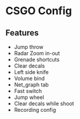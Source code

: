 # CSGO Config

## Features
* Jump throw
* Radar Zoom in-out
* Grenade shortcuts
* Clear decals
* Left side knife
* Volume bind
* Net_graph tab
* Fast switch
* Jump wheel
* Clear decals while shoot
* Recording config